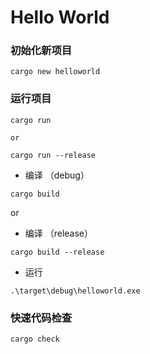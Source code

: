 # Hello World

### 初始化新项目

```shell
cargo new helloworld
```

### 运行项目

```shell
cargo run

or

cargo run --release
```

- 编译 （debug）

```shell
cargo build
```

or

- 编译 （release）

```shell
cargo build --release
```

- 运行

```shell
.\target\debug\helloworld.exe
```


### 快速代码检查

```shell
cargo check
```
